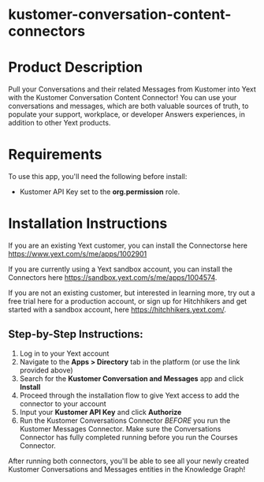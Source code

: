 # kustomer-conversation-content-connectors

# Product Description
Pull your Conversations and their related Messages from Kustomer into Yext with the Kustomer Conversation Content Connector! You can use your conversations and messages, which are both valuable sources of truth, to populate your support, workplace, or developer Answers experiences, in addition to other Yext products. 

# Requirements
To use this app, you'll need the following before install:

- Kustomer API Key set to the **org.permission** role.

# Installation Instructions
If you are an existing Yext customer, you can install the Connectorse here <https://www.yext.com/s/me/apps/1002901>

If you are currently using a Yext sandbox account, you can install the Connectors here <https://sandbox.yext.com/s/me/apps/1004574>.

If you are not an existing customer, but interested in learning more, try out a free trial here for a production account, or sign up for Hitchhikers and get started with a sandbox account, here <https://hitchhikers.yext.com/>.

## Step-by-Step Instructions:
1. Log in to your Yext account
2. Navigate to the **Apps > Directory** tab in the platform (or use the link provided above)
3. Search for the **Kustomer Conversation and Messages** app and click **Install**
4. Proceed through the installation flow to give Yext access to add the connector to your account
5. Input your **Kustomer API Key** and click **Authorize**
6. Run the Kustomer Conversations Connector *BEFORE* you run the Kustomer Messages Connector. Make sure the Conversations Connector has fully completed running before you run the Courses Connector.

After running both connectors, you'll be able to see all your newly created Kustomer Conversations and Messages entities in the Knowledge Graph!
